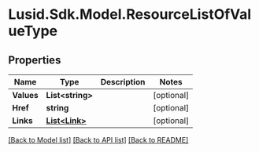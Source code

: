 
# Lusid.Sdk.Model.ResourceListOfValueType

## Properties

Name | Type | Description | Notes
------------ | ------------- | ------------- | -------------
**Values** | **List&lt;string&gt;** |  | [optional] 
**Href** | **string** |  | [optional] 
**Links** | [**List&lt;Link&gt;**](Link.md) |  | [optional] 

[[Back to Model list]](../README.md#documentation-for-models)
[[Back to API list]](../README.md#documentation-for-api-endpoints)
[[Back to README]](../README.md)


